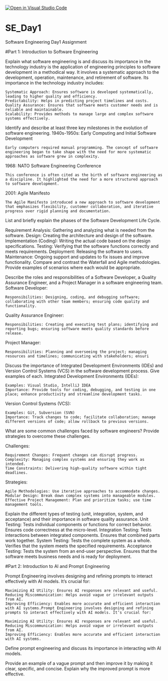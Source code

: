 [![Open in Visual Studio Code](https://classroom.github.com/assets/open-in-vscode-2e0aaae1b6195c2367325f4f02e2d04e9abb55f0b24a779b69b11b9e10269abc.svg)](https://classroom.github.com/online_ide?assignment_repo_id=15563396&assignment_repo_type=AssignmentRepo)
# SE_Day1
Software Engineering Day1 Assignment

#Part 1: Introduction to Software Engineering

Explain what software engineering is and discuss its importance in the technology industry                                                                                         is the application of engineering principles to software development in a methodical way. It involves a systematic approach to the development, operation, maintenance, and retirement of software. Its importance in the technology industry includes:

    Systematic Approach: Ensures software is developed systematically, leading to higher quality and efficiency.
    Predictability: Helps in predicting project timelines and costs.
    Quality Assurance: Ensures that software meets customer needs and is reliable and maintainable.
    Scalability: Provides methods to manage large and complex software systems effectively.

Identify and describe at least three key milestones in the evolution of software engineering.
1940s-1950s: Early Computing and Initial Software Development

    Early computers required manual programming. The concept of software engineering began to take shape with the need for more systematic approaches as software grew in complexity.

1968: NATO Software Engineering Conference

    This conference is often cited as the birth of software engineering as a discipline. It highlighted the need for a more structured approach to software development.

2001: Agile Manifesto

    The Agile Manifesto introduced a new approach to software development that emphasizes flexibility, customer collaboration, and iterative progress over rigid planning and documentation.

List and briefly explain the phases of the Software Development Life Cycle.

Requirement Analysis: Gathering and analyzing what is needed from the software.
Design: Creating the architecture and design of the software.
Implementation (Coding): Writing the actual code based on the design specifications.
Testing: Verifying that the software functions correctly and meets requirements.
Deployment: Releasing the software to users.
Maintenance: Ongoing support and updates to fix issues and improve functionality.
Compare and contrast the Waterfall and Agile methodologies. Provide examples of scenarios where each would be appropriate.


Describe the roles and responsibilities of a Software Developer, a Quality Assurance Engineer, and a Project Manager in a software engineering team.
Software Developer:

    Responsibilities: Designing, coding, and debugging software; collaborating with other team members; ensuring code quality and functionality.

Quality Assurance Engineer:

    Responsibilities: Creating and executing test plans; identifying and reporting bugs; ensuring software meets quality standards before release.

Project Manager:

    Responsibilities: Planning and overseeing the project; managing resources and timelines; communicating with stakeholders; ensuri

Discuss the importance of Integrated Development Environments (IDEs) and Version Control Systems (VCS) in the software development process. Give examples of each.
Integrated Development Environments (IDEs):

    Examples: Visual Studio, IntelliJ IDEA
    Importance: Provide tools for coding, debugging, and testing in one place; enhance productivity and streamline development tasks.

Version Control Systems (VCS):

    Examples: Git, Subversion (SVN)
    Importance: Track changes to code; facilitate collaboration; manage different versions of code; allow rollback to previous versions.

What are some common challenges faced by software engineers? Provide strategies to overcome these challenges.

Challenges:

    Requirement Changes: Frequent changes can disrupt progress.
    Complexity: Managing complex systems and ensuring they work as intended.
    Time Constraints: Delivering high-quality software within tight deadlines.

Strategies:

    Agile Methodologies: Use iterative approaches to accommodate changes.
    Modular Design: Break down complex systems into manageable modules.
    Effective Project Management: Plan and prioritize tasks; use time management tools.
Explain the different types of testing (unit, integration, system, and acceptance) and their importance in software quality assurance.
Unit Testing: Tests individual components or functions for correct behavior. Ensures code correctness at the micro-level.
Integration Testing: Tests interactions between integrated components. Ensures that combined parts work together.
System Testing: Tests the complete system as a whole. Verifies that the system meets the specified requirements.
Acceptance Testing: Tests the system from an end-user perspective. Ensures that the software meets business needs and is ready for deployment.

#Part 2: Introduction to AI and Prompt Engineering

Prompt Engineering involves designing and refining prompts to interact effectively with AI models. It’s crucial for:

    Maximizing AI Utility: Ensures AI responses are relevant and useful.
    Reducing Miscommunication: Helps avoid vague or irrelevant outputs from AI.
    Improving Efficiency: Enables more accurate and efficient interaction with AI systems.Prompt Engineering involves designing and refining prompts to interact effectively with AI models. It’s crucial for:

    Maximizing AI Utility: Ensures AI responses are relevant and useful.
    Reducing Miscommunication: Helps avoid vague or irrelevant outputs from AI.
    Improving Efficiency: Enables more accurate and efficient interaction with AI systems.
Define prompt engineering and discuss its importance in interacting with AI models.


Provide an example of a vague prompt and then improve it by making it clear, specific, and concise. Explain why the improved prompt is more effective.
